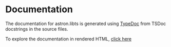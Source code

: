 Documentation
=============
The documentation for astron.libts is generated using [TypeDoc](https://github.com/TypeStrong/typedoc) from TSDoc docstrings in the source files.

To explore the documentation in rendered HTML, [click here](https://htmlpreview.github.io/?https://raw.githubusercontent.com/Max-Rodriguez/astron.libts/master/docs/index.html)
